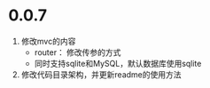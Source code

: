 # 0.0.7
1. 修改mvc的内容
    - router： 修改传参的方式
    - 同时支持sqlite和MySQL，默认数据库使用sqlite
2. 修改代码目录架构，并更新readme的使用方法